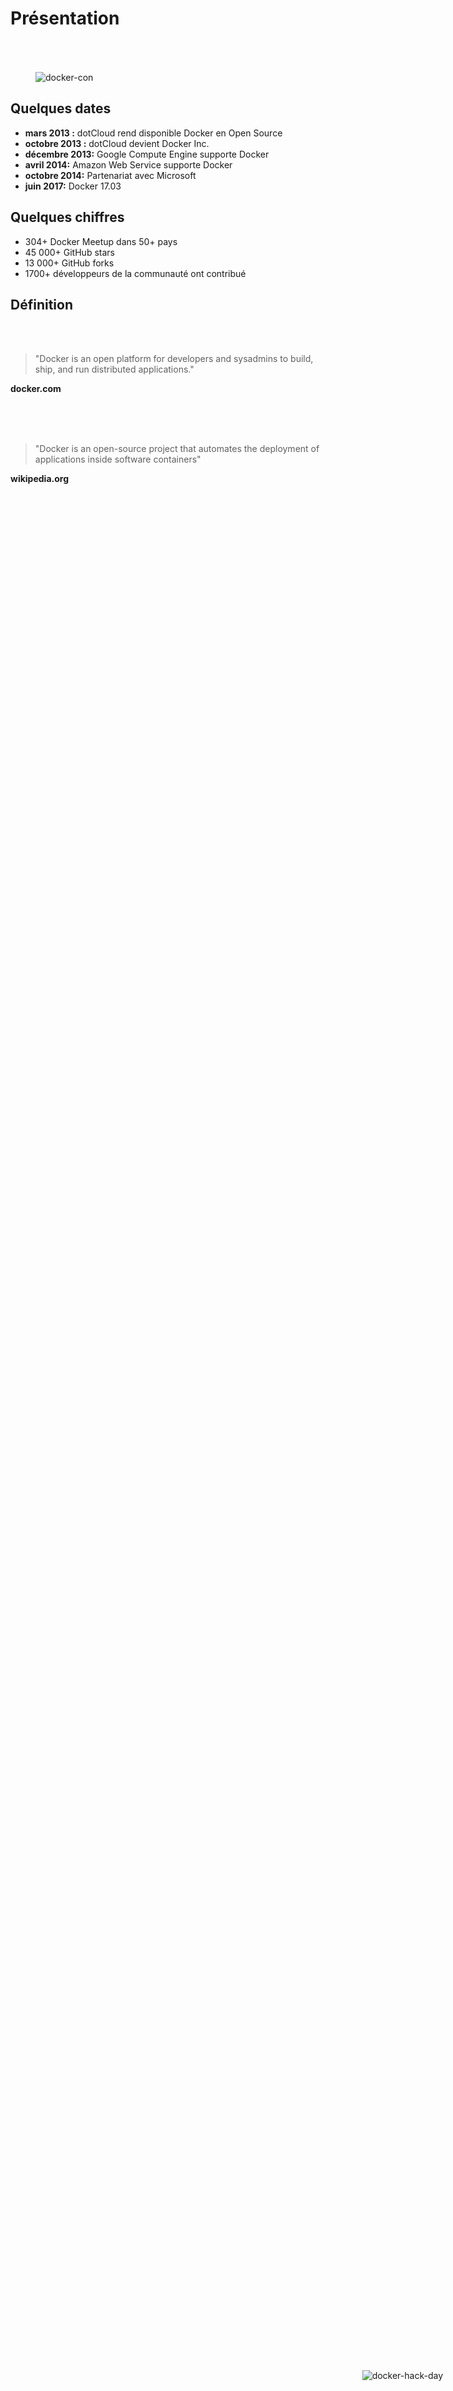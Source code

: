# Présentation

<figure>
    <img style="padding-top: 50px" src="ressources/intro.jpeg" alt="docker-con"/>
</figure>



## Quelques dates

- **mars 2013 :** dotCloud rend disponible Docker en Open Source
- **octobre 2013 :** dotCloud devient Docker Inc.
- **décembre 2013:** Google Compute Engine supporte Docker
- **avril 2014:** Amazon Web Service supporte Docker
- **octobre 2014:** Partenariat avec Microsoft
- **juin 2017:** Docker 17.03



## Quelques chiffres

- 304+ Docker Meetup dans 50+ pays
- 45 000+ GitHub stars
- 13 000+ GitHub forks
- 1700+ développeurs de la communauté ont contribué

<figure style="position: absolute; bottom: 50px; left: -100px;">
    <img width="50%" src="ressources/docker-nantes.jpeg" alt="docker-hack-day"/>
</figure>
<figure style="position: absolute; bottom: 100px; right: 0px;">
    <img src="ressources/doker-meetup.jpeg" alt="docker-hack-day"/>
</figure>




## Définition

<br/>
<br/>

> "Docker is an open platform for developers and sysadmins to build, ship, and run distributed applications."

<!-- .element: class="align-right spacer" -->
**docker.com**

<br/>
<br/>
<br/>

> "Docker is an open-source project that automates the deployment of applications inside software containers"

<!-- .element: class="align-right spacer" -->
**wikipedia.org**
